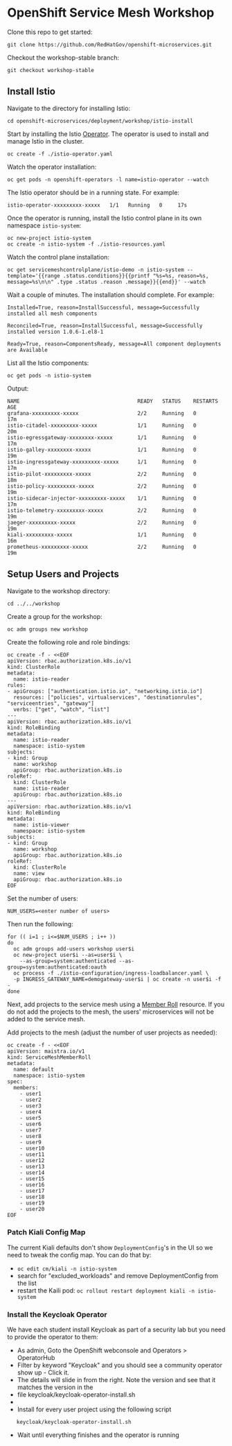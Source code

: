 # OpenShift Service Mesh Workshop

Clone this repo to get started:
```
git clone https://github.com/RedHatGov/openshift-microservices.git
```

Checkout the workshop-stable branch:
```
git checkout workshop-stable
```

## Install Istio
Navigate to the directory for installing Istio:
```
cd openshift-microservices/deployment/workshop/istio-install
```

Start by installing the Istio [Operator][1].  The operator is used to install and manage Istio in the cluster.
```
oc create -f ./istio-operator.yaml
```

Watch the operator installation:
```
oc get pods -n openshift-operators -l name=istio-operator --watch
```

The Istio operator should be in a running state.  For example:
```
istio-operator-xxxxxxxxx-xxxxx   1/1   Running   0     17s
```

Once the operator is running, install the Istio control plane in its own namespace `istio-system`:
```
oc new-project istio-system
oc create -n istio-system -f ./istio-resources.yaml
```

Watch the control plane installation:
```
oc get servicemeshcontrolplane/istio-demo -n istio-system --template='{{range .status.conditions}}{{printf "%s=%s, reason=%s, message=%s\n\n" .type .status .reason .message}}{{end}}' --watch
```

Wait a couple of minutes.  The installation should complete.  For example:

```
Installed=True, reason=InstallSuccessful, message=Successfully installed all mesh components

Reconciled=True, reason=InstallSuccessful, message=Successfully installed version 1.0.6-1.el8-1

Ready=True, reason=ComponentsReady, message=All component deployments are Available

```

List all the Istio components:
```
oc get pods -n istio-system
```

Output:

```
NAME                                      READY   STATUS    RESTARTS   AGE
grafana-xxxxxxxxx-xxxxx                   2/2     Running   0          17m
istio-citadel-xxxxxxxxx-xxxxx             1/1     Running   0          20m
istio-egressgateway-xxxxxxxx-xxxxx        1/1     Running   0          17m
istio-galley-xxxxxxxx-xxxxx               1/1     Running   0          19m
istio-ingressgateway-xxxxxxxxx-xxxxx      1/1     Running   0          17m
istio-pilot-xxxxxxxxx-xxxxx               2/2     Running   0          18m
istio-policy-xxxxxxxxx-xxxxx              2/2     Running   0          19m
istio-sidecar-injector-xxxxxxxxx-xxxxx    1/1     Running   0          17m
istio-telemetry-xxxxxxxxx-xxxxx           2/2     Running   0          19m
jaeger-xxxxxxxxx-xxxxx                    2/2     Running   0          19m
kiali-xxxxxxxxx-xxxxx                     1/1     Running   0          16m
prometheus-xxxxxxxxx-xxxxx                2/2     Running   0          19m
```

## Setup Users and Projects

Navigate to the workshop directory:
```
cd ../../workshop
```

Create a group for the workshop:
```
oc adm groups new workshop
```

Create the following role and role bindings:
```
oc create -f - <<EOF
apiVersion: rbac.authorization.k8s.io/v1
kind: ClusterRole
metadata:
  name: istio-reader
rules:
- apiGroups: ["authentication.istio.io", "networking.istio.io"]
  resources: ["policies", virtualservices", "destinationrules", "serviceentries", "gateway"]
  verbs: ["get", "watch", "list"]
---
apiVersion: rbac.authorization.k8s.io/v1
kind: RoleBinding
metadata:
  name: istio-reader
  namespace: istio-system
subjects:
- kind: Group
  name: workshop
  apiGroup: rbac.authorization.k8s.io
roleRef:
  kind: ClusterRole
  name: istio-reader
  apiGroup: rbac.authorization.k8s.io
---
apiVersion: rbac.authorization.k8s.io/v1
kind: RoleBinding
metadata:
  name: istio-viewer
  namespace: istio-system
subjects:
- kind: Group
  name: workshop
  apiGroup: rbac.authorization.k8s.io
roleRef:
  kind: ClusterRole
  name: view
  apiGroup: rbac.authorization.k8s.io
EOF
```

Set the number of users:
```
NUM_USERS=<enter number of users>
```

Then run the following:
```
for (( i=1 ; i<=$NUM_USERS ; i++ ))
do 
  oc adm groups add-users workshop user$i
  oc new-project user$i --as=user$i \
    --as-group=system:authenticated --as-group=system:authenticated:oauth
  oc process -f ./istio-configuration/ingress-loadbalancer.yaml \
  -p INGRESS_GATEWAY_NAME=demogateway-user$i | oc create -n user$i -f -
done
```

Next, add projects to the service mesh using a [Member Roll][2] resource.  If you do not add the projects to the mesh, the users' microservices will not be added to the service mesh.

Add projects to the mesh (adjust the number of user projects as needed):
```
oc create -f - <<EOF
apiVersion: maistra.io/v1
kind: ServiceMeshMemberRoll
metadata:
  name: default
  namespace: istio-system
spec:
  members:
    - user1
    - user2
    - user3
    - user4
    - user5
    - user6
    - user7
    - user8
    - user9
    - user10
    - user11
    - user12
    - user13
    - user14
    - user15
    - user16
    - user17
    - user18
    - user19
    - user20
EOF
```
### Patch Kiali Config Map
The current Kiali defaults don't show `DeploymentConfig`'s in the UI so we need to tweak the config map. You can do that by:
* `oc edit cm/kiali -n istio-system`
* search for "excluded_workloads" and remove DeploymentConfig from the list
* restart the Kaili pod: `oc rollout restart deployment kiali -n istio-system`

### Install the Keycloak Operator
We have each student install Keycloak as part of a security lab but you need to provide the operator to them:

* As admin, Goto the OpenShift webconsole and Operators > OperatorHub
* Filter by keyword "Keycloak" and you should see a community operator show up - Click it.
* The details will slide in from the right. Note the version and see that it matches the version in the
* file keycloak/keycloak-operator-install.sh
*
* Install for every user project using the following script
```
   keycloak/keycloak-operator-install.sh
```
* Wait until everything finishes and the operator is running


[1]: https://www.openshift.com/learn/topics/operators
[2]: https://docs.openshift.com/container-platform/4.1/service_mesh/service_mesh_install/installing-ossm.html#ossm-member-roll_installing-ossm
